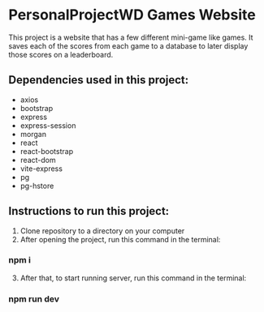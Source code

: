 # PersonalProjectWD Games Website

This project is a website that has a few different mini-game like games. It saves each of the scores from each game to a database to later display those scores on a leaderboard. 

## Dependencies used in this project:
- axios
- bootstrap
- express
- express-session
- morgan
- react
- react-bootstrap
- react-dom
- vite-express
- pg
- pg-hstore

## Instructions to run this project:
1. Clone repository to a directory on your computer
2. After opening the project, run this command in the terminal:
### **npm i**
3. After that, to start running server, run this command in the terminal:
### **npm run dev**